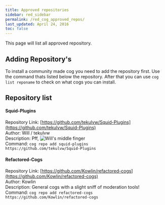 ```yaml
---
title: Approved repositories
sidebar: red_sidebar
permalink: /red_cog_approved_repos/
last_updated: April 24, 2016
toc: false
---
```

This page will list all approved repository.

## Adding Repository's

To install a community made cog you need to add the repository first.
Use the command thats listed below the repository.
After that you can use ``cog list reponame`` to check on what cogs you can install.

## Repository list

#### Squid-Plugins
Repository Link: [https://github.com/tekulvw/Squid-Plugins](https://github.com/tekulvw/Squid-Plugins) <br>
Author: Will / tekulvw<br>
Description: Pff, ![Will's middle finger](http://i.imgur.com/khtTIBj.png)<br>
Command: ``cog repo add squid-plugins https://github.com/tekulvw/Squid-Plugins``


#### Refactored-Cogs
Repository Link: [https://github.com/Kowlin/refactored-cogs](https://github.com/Kowlin/refactored-cogs) <br>
Author: Kowlin<br>
Description: General cogs with a slight sniff of moderation tools!<br>
Command: ``cog repo add refactored-cogs https://github.com/Kowlin/refactored-cogs``<br>
